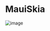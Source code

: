 # MauiSkia

![image](https://user-images.githubusercontent.com/10744241/187875867-c6cc7b15-da13-4446-a696-c17a0ff656e0.png)
